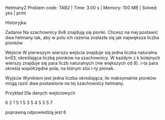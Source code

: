 Hetmany2
Problem code: TAB2 | Time: 3.00 s | Memory: 100 MB | Solved: yes | print

Historyjka.

Zadanie
Na szachownicy 8x8 znajdują się pionki. Chcesz na niej postawić dwa hetmany tak, aby w polu ich rażenia znalazła się jak największa liczba pionków

Wejście
W pierwszym wierszu wejścia znajduje się jedna liczba naturalna k<63, określająca liczbę pionków na szachownicy. W każdym z k kolejnych wierszy znajduje się para liczb naturalnych (nie większych od 8). i-ta para określa współrzędne pola, na którym stoi i-ty pionek.

Wyjście
Wynikiem jest jedna liczba określająca, ile maksymalnie pionków mogą razić dwa postawione na tej szachownicy hetmany.

Przykład
Dla danych wejściowych

6
2 1
5 1
5 3
5 4
5 5 
5 7

poprawną odpowiedzią jest
6